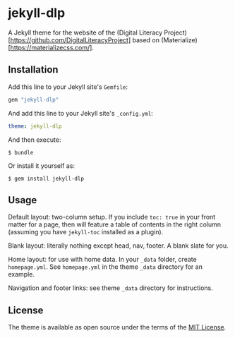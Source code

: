 # jekyll-dlp

A Jekyll theme for the website of the (Digital Literacy Project)[https://github.com/DigitalLiteracyProject] based on (Materialize)[https://materializecss.com/].


## Installation

Add this line to your Jekyll site's `Gemfile`:

```ruby
gem "jekyll-dlp"
```

And add this line to your Jekyll site's `_config.yml`:

```yaml
theme: jekyll-dlp
```

And then execute:

    $ bundle

Or install it yourself as:

    $ gem install jekyll-dlp

## Usage

Default layout: two-column setup. If you include `toc: true` in your front matter for a page, then will feature a table of contents in the right column (assuming you have `jekyll-toc` installed as a plugin).

Blank layout: literally nothing except head, nav, footer. A blank slate for you.

Home layout: for use with home data. In your `_data` folder, create `homepage.yml`. See `homepage.yml` in the theme `_data` directory for an example.

Navigation and footer links: see theme `_data` directory for instructions.

## License

The theme is available as open source under the terms of the [MIT License](https://opensource.org/licenses/MIT).
